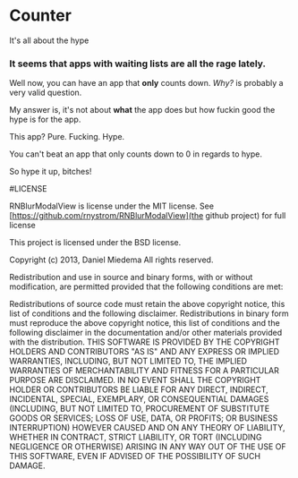 Counter
=======

It's all about the hype

### It seems that apps with waiting lists are all the rage lately.

Well now, you can have an app that **only** counts down. *Why?* is probably a very valid question.

My answer is, it's not about **what** the app does but how fuckin good the hype is for the app.

This app? Pure. Fucking. Hype.

You can't beat an app that only counts down to 0 in regards to hype.

So hype it up, bitches!

#LICENSE

RNBlurModalView is license under the MIT license. See [https://github.com/rnystrom/RNBlurModalView](the github project) for full license

This project is licensed under the BSD license.

Copyright (c) 2013, Daniel Miedema
All rights reserved.

Redistribution and use in source and binary forms, with or without modification, are permitted provided that the following conditions are met:

Redistributions of source code must retain the above copyright notice, this list of conditions and the following disclaimer.
Redistributions in binary form must reproduce the above copyright notice, this list of conditions and the following disclaimer in the documentation and/or other materials provided with the distribution.
THIS SOFTWARE IS PROVIDED BY THE COPYRIGHT HOLDERS AND CONTRIBUTORS "AS IS" AND ANY EXPRESS OR IMPLIED WARRANTIES, 
INCLUDING, BUT NOT LIMITED TO, THE IMPLIED WARRANTIES OF MERCHANTABILITY AND FITNESS FOR A PARTICULAR PURPOSE ARE 
DISCLAIMED. IN NO EVENT SHALL THE COPYRIGHT HOLDER OR CONTRIBUTORS BE LIABLE FOR ANY DIRECT, INDIRECT, 
INCIDENTAL, SPECIAL, EXEMPLARY, OR CONSEQUENTIAL DAMAGES (INCLUDING, BUT NOT LIMITED TO, PROCUREMENT OF SUBSTITUTE 
GOODS OR SERVICES; LOSS OF USE, DATA, OR PROFITS; OR BUSINESS INTERRUPTION) HOWEVER CAUSED AND ON ANY THEORY OF 
LIABILITY, WHETHER IN CONTRACT, STRICT LIABILITY, OR TORT (INCLUDING NEGLIGENCE OR OTHERWISE) ARISING IN ANY WAY 
OUT OF THE USE OF THIS SOFTWARE, EVEN IF ADVISED OF THE POSSIBILITY OF SUCH DAMAGE.
